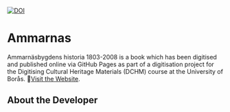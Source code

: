[![DOI](https://zenodo.org/badge/471756787.svg)](https://zenodo.org/badge/latestdoi/471756787)

# Ammarnas
Ammarnäsbygdens historia 1803-2008 is a book which has been digitised and published online via GitHub Pages as part of a digitisation project for the Digitising Cultural Heritage Materials (DCHM) course at the University of Borås.
🚀[Visit the Website](https://sashas5454.github.io/Ammarnas/).

## About the Developer
